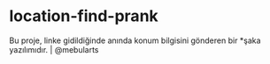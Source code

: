 # location-find-prank
Bu proje, linke gidildiğinde anında konum bilgisini gönderen bir *şaka yazılımıdır. | @mebularts

